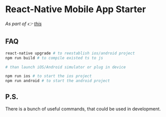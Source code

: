 # React-Native Mobile App Starter

_As part of :point_right:  [this](https://github.com/eugrdn/react-native-serverful-app-starter)_

## FAQ
```bash
react-native upgrade # to reestablish ios/android project
npm run build # to compile existed ts to js

# than launch iOS/Android simulator or plug in device

npm run ios # to start the ios project
npm run android # to start the android project
```

## P.S.
There is a bunch of useful commands, that could be used in development.
